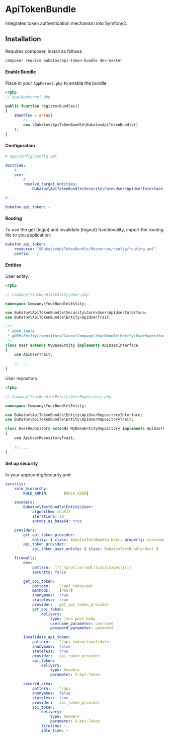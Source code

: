 ApiTokenBundle
=============

Integrates token authentication mechanism into Symfony2.

## Installation

Requires composer, install as follows

```sh
composer require bukatov/api-token-bundle dev-master
```

#### Enable Bundle

Place in your `AppKernel.php` to enable the bundle

```php
<?php
// app/AppKernel.php

public function registerBundles()
{
    $bundles = array(
        // ...
        new \Bukatov\ApiTokenBundle\BukatovApiTokenBundle()
    );
}
```

#### Configuration

```yaml
# app/config/config.yml

doctrine:
    # ....
    orm:
        # ...
        resolve_target_entities:
            Bukatov\ApiTokenBundle\Security\Core\User\ApiUserInterface: Company\YourBundle\Entity\User

# ...

bukatov_api_token: ~
```

#### Routing

To use the get (login) and invalidate (logout) functionality, import the routing file to you application:

```yaml
bukatov_api_token:
    resource: "@BukatovApiTokenBundle/Resources/config/routing.yml"
    prefix:   /
```

#### Entities

User entity:

```php
<?php

// Company\YourBundle\Entity\User.php

namespace Company\YourBundle\Entity;

use Bukatov\ApiTokenBundle\Security\Core\User\ApiUserInterface;
use Bukatov\ApiTokenBundle\Entity\ApiUserTrait;

/**
 * @ORM\Table
 * @ORM\Entity(repositoryClass="Company\YourBundle\Entity\UserRepository")
 */
class User extends MyBaseEntity implements ApiUserInterface
{
    use ApiUserTrait;
    
    // ...
}
```

User repository:

```php
<?php

// Company\YourBundle\Entity\UserRepository.php

namespace Company\YourBundle\Entity;

use Bukatov\ApiTokenBundle\Entity\ApiUserRepositoryInterface;
use Bukatov\ApiTokenBundle\Entity\ApiUserRepositoryTrait;

class UserRepository extends MyBaseEntityRepository implements ApiUserRepositoryInterface
{
    use ApiUserRepositoryTrait;
    
    // ...
}
```

#### Set up security

In your app/config/security.yml:

```yml
security:
    role_hierarchy:
        ROLE_ADMIN:       [ROLE_USER]

    encoders:
        Bukatov\TestBundle\Entity\User:
            algorithm: sha512
            iterations: 10
            encode_as_base64: true

    providers:
        get_api_token_provider:
            entity: { class: BukatovTestBundle:User, property: username }
        api_token_provider:
            api_token_user_entity: { class: BukatovTestBundle:User }

    firewalls:
        dev:
            pattern:  ^/(_(profiler|wdt)|css|images|js)/
            security: false

        get_api_token:
            pattern:    ^/api_token/get
            methods:    [POST]
            anonymous:  true
            stateless:  true
            provider:   get_api_token_provider
            get_api_token:
                delivery:
                    type: json_post_body
                    username_parameter: username
                    password_parameter: password

        invalidate_api_token:
            pattern:    ^/api_token/invalidate
            anonymous:  false
            stateless:  true
            provider:   api_token_provider
            api_token:
                delivery:
                    type: headers
                    parameter: X-Api-Token

        secured_area:
            pattern:    ^/api
            anonymous:  false
            stateless:  true
            provider:   api_token_provider
            api_token:
                delivery:
                    type: headers
                    parameter: X-Api-Token
                lifetime: ~
                idle_time: ~
```